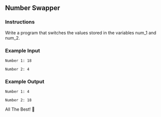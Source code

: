 ## Number Swapper

### Instructions

Write a program that switches the values stored in the variables num_1 and num_2.

### Example Input

`Number 1: 18`

`Number 2: 4`

### Example Output

`Number 1: 4`

`Number 2: 18`

All The Best! 🤜
